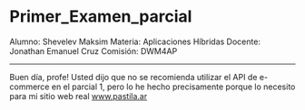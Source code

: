 # Primer_Examen_parcial
Alumno: Shevelev Maksim
Materia: Aplicaciones Híbridas
Docente: Jonathan Emanuel Cruz
Comisión: DWM4AP


****
Buen día, profe! 
Usted dijo que no se recomienda utilizar el API de e-commerce en el parcial 1, 
pero lo he hecho precisamente porque lo necesito para mi sitio web real www.pastila.ar
